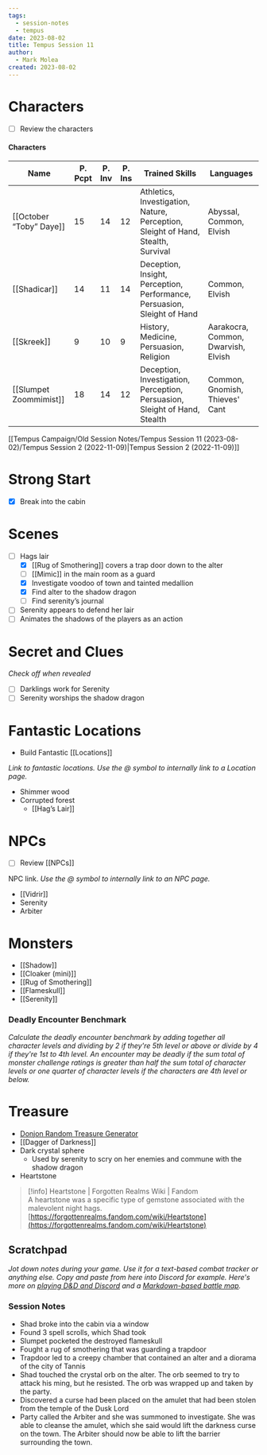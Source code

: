 ```yaml
---
tags:
  - session-notes
  - tempus
date: 2023-08-02
title: Tempus Session 11
author:
  - Mark Molea
created: 2023-08-02
---
```









# Characters

- [ ] Review the characters

#### Characters

|Name|P. Pcpt|P. Inv|P. Ins|Trained Skills|Languages|
|---|---|---|---|---|---|
|[[October “Toby” Daye]]|15|14|12|Athletics, Investigation, Nature, Perception, Sleight of Hand, Stealth, Survival|Abyssal, Common, Elvish|
|[[Shadicar]]|14|11|14|Deception, Insight, Perception, Performance, Persuasion, Sleight of Hand|Common, Elvish|
|[[Skreek]]|9|10|9|History, Medicine, Persuasion, Religion|Aarakocra, Common, Dwarvish, Elvish|
|[[Slumpet Zoommimist]]|18|14|12|Deception, Investigation, Perception, Persuasion, Sleight of Hand, Stealth|Common, Gnomish, Thieves' Cant|

  
  

[[Tempus Campaign/Old Session Notes/Tempus Session 11 (2023-08-02)/Tempus Session 2 (2022-11-09)|Tempus Session 2 (2022-11-09)]]

# Strong Start

- [x] Break into the cabin

# Scenes

- [ ] Hags lair
    - [x] [[Rug of Smothering]] covers a trap door down to the alter
    - [ ] [[Mimic]] in the main room as a guard
    - [x] Investigate voodoo of town and tainted medallion
    - [x] Find alter to the shadow dragon
    - [ ] Find serenity’s journal
- [ ] Serenity appears to defend her lair
- [ ] Animates the shadows of the players as an action

# Secret and Clues

_Check off when revealed_

- [ ] Darklings work for Serenity
- [ ] Serenity worships the shadow dragon

# Fantastic Locations

- Build Fantastic [[Locations]]

_Link to fantastic locations. Use the @ symbol to internally link to a Location page._

- Shimmer wood
- Corrupted forest
    - [[Hag’s Lair]]

# NPCs

- [ ] Review [[NPCs]]

NPC link. _Use the @ symbol to internally link to an NPC page._

- [[Vidrir]]
- Serenity
- Arbiter

# Monsters

- [[Shadow]]
- [[Cloaker (mini)]]
- [[Rug of Smothering]]
- [[Flameskull]]
- [[Serenity]]

  

### **Deadly Encounter Benchmark**

_Calculate the deadly encounter benchmark by adding together all character levels and dividing by 2 if they're 5th level or above or divide by 4 if they're 1st to 4th level. An encounter may be deadly if the sum total of monster challenge ratings is greater than half the sum total of character levels or one quarter of character levels if the characters are 4th level or below._

# Treasure

- [Donjon Random Treasure Generator](https://donjon.bin.sh/5e/random/#type=treasure;treasure-cr=4;treasure-loot_type=treasure_hoard)
- [[Dagger of Darkness]]
- Dark crystal sphere
    - Used by serenity to scry on her enemies and commune with the shadow dragon
- Heartstone

> [!info] Heartstone | Forgotten Realms Wiki | Fandom  
> A heartstone was a specific type of gemstone associated with the malevolent night hags.  
> [https://forgottenrealms.fandom.com/wiki/Heartstone](https://forgottenrealms.fandom.com/wiki/Heartstone)  

  

## Scratchpad

_Jot down notes during your game. Use it for a text-based combat tracker or anything else. Copy and paste from here into Discord for example. Here's more on [playing D&D and Discord](https://slyflourish.com/playing_dnd_over_discord.html) and a [Markdown-based battle map](https://slyflourish.com/text-based_battle_maps.html)._

### Session Notes

- Shad broke into the cabin via a window
- Found 3 spell scrolls, which Shad took
- Slumpet pocketed the destroyed flameskull
- Fought a rug of smothering that was guarding a trapdoor
- Trapdoor led to a creepy chamber that contained an alter and a diorama of the city of Tannis
- Shad touched the crystal orb on the alter. The orb seemed to try to attack his ming, but he resisted. The orb was wrapped up and taken by the party.
- Discovered a curse had been placed on the amulet that had been stolen from the temple of the Dusk Lord
- Party called the Arbiter and she was summoned to investigate. She was able to cleanse the amulet, which she said would lift the darkness curse on the town. The Arbiter should now be able to lift the barrier surrounding the town.